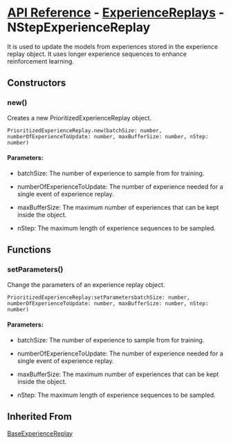 # [API Reference](../../API.md) - [ExperienceReplays](../ExperienceReplays.md) - NStepExperienceReplay

It is used to update the models from experiences stored in the experience replay object. It uses longer experience sequences to enhance reinforcement learning.

## Constructors

### new()

Creates a new PrioritizedExperienceReplay object.

```
PrioritizedExperienceReplay.new(batchSize: number, numberOfExperienceToUpdate: number, maxBufferSize: number, nStep: number)
```

#### Parameters:

* batchSize: The number of experience to sample from for training.

* numberOfExperienceToUpdate: The number of experience needed for a single event of experience replay.

* maxBufferSize: The maximum number of experiences that can be kept inside the object.

* nStep: The maximum length of experience sequences to be sampled.

## Functions

### setParameters()

Change the parameters of an experience replay object.

```
PrioritizedExperienceReplay:setParametersbatchSize: number, numberOfExperienceToUpdate: number, maxBufferSize: number, nStep: number)
```

#### Parameters:

* batchSize: The number of experience to sample from for training.

* numberOfExperienceToUpdate: The number of experience needed for a single event of experience replay.

* maxBufferSize: The maximum number of experiences that can be kept inside the object.

* nStep: The maximum length of experience sequences to be sampled.

## Inherited From

[BaseExperienceReplay](../BaseExperienceReplay.md)
